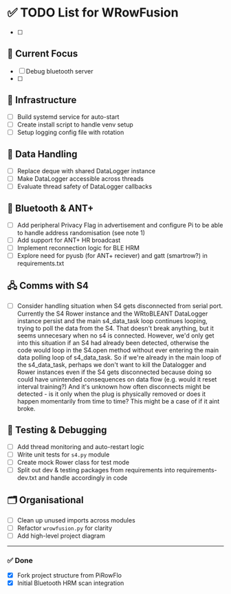 # ✅ TODO List for WRowFusion

- [ ] 

## 📌 Current Focus
- [ ] Debug bluetooth server
- [ ] 

## 🧱 Infrastructure
- [ ] Build systemd service for auto-start
- [ ] Create install script to handle venv setup
- [ ] Setup logging config file with rotation

## 🔄 Data Handling
- [ ] Replace deque with shared DataLogger instance
- [ ] Make DataLogger accessible across threads
- [ ] Evaluate thread safety of DataLogger callbacks

## 📡 Bluetooth & ANT+
- [ ] Add peripheral Privacy Flag in advertisement and configure Pi to be able to handle address randomisation (see note 1)
- [ ] Add support for ANT+ HR broadcast
- [ ] Implement reconnection logic for BLE HRM
- [ ] Explore need for pyusb (for ANT+ reciever) and gatt (smartrow?) in requirements.txt

## 🖧 Comms with S4
- [ ] Consider handling situation when S4 gets disconnected from serial port. Currently
        the S4 Rower instance and the WRtoBLEANT DataLogger instance persist and the 
        main s4_data_task loop continues looping, trying to poll the data from the S4.
        That doesn't break anything, but it seems unnecesary when no s4 is connected.
        However, we'd only get into this situation if an S4 had already been detected,
        otherwise the code would loop in the S4.open method without ever entering the main
        data polling loop of s4_data_task. So if we're already in the main loop of 
        the s4_data_task, perhaps we don't want to kill the Datalogger and Rower instances
        even if the S4 gets disconnected because doing so could have unintended consequences
        on data flow (e.g. would it reset interval training?) And it's unknown how often
        disconnects might be detected - is it only when the plug is physically removed
        or does it happen momentarily from time to time? This might be a case of if it aint broke.  

## 🧪 Testing & Debugging
- [ ] Add thread monitoring and auto-restart logic
- [ ] Write unit tests for `s4.py` module
- [ ] Create mock Rower class for test mode
- [ ] Split out dev & testing packages from requirements into requirements-dev.txt and handle accordingly in code

## 🗂️ Organisational
- [ ] Clean up unused imports across modules
- [ ] Refactor `wrowfusion.py` for clarity
- [ ] Add high-level project diagram

---

### ✅ Done
- [x] Fork project structure from PiRowFlo
- [x] Initial Bluetooth HRM scan integration
